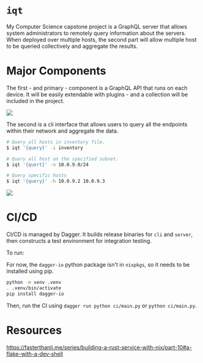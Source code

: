 # `iqt`

My Computer Science capstone project is a GraphQL server that allows system
administrators to remotely query information about the servers. When deployed
over multiple hosts, the second part will allow multiple host to be queried
collectively and aggregate the results.

# Major Components

The first - and primary - component is a GraphQL API that runs on each device.
It will be easily extendable with plugins - and a collection will be included
in the project.

![](agent_overview.png) 

The second is a cli interface that allows users to query all the endpoints within
their network and aggregate the data. 

```bash
# Query all hosts in inventory file.
$ iqt '{query}' -i inventory

# Query all host on the specified subnet.
$ iqt '{quert}' -n 10.0.9.0/24 

# Query specific hosts
$ iqt '{query}' -h 10.0.9.2 10.0.9.3 
```

![](iqt_overview.png) 

# CI/CD

CI/CD is managed by Dagger. It builds release binaries for `cli` and `server`,
then constructs a test environment for integration testing. 

To run:

For now, the `dagger-io` python package isn't in `nixpkgs`, so it needs to be installed 
using pip.

```bash
python -m venv .venv
. .venv/bin/activate
pip install dagger-io
```
Then, run the CI using `dagger run python ci/main.py` or `python ci/main.py`.

# Resources

https://fasterthanli.me/series/building-a-rust-service-with-nix/part-10#a-flake-with-a-dev-shell
